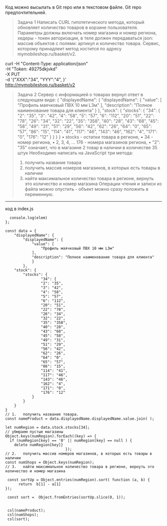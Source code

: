 Код можно высылать в Git repo или в текстовом файле. Git repo предпочтительней.
>Задача 1
Написать CURL гипотетического метода, который обновляет количество товаров в корзине пользователя.
Параметры должны включать номер магазина и номер региона,
хедеры - токен авторизации,
в теле должен передаваться json: массив объектов с полями: артикул и количество товара.
Сервис, которому принадлеит метод хостится по адресу mymobileshop.ru/basket/v2.


curl -H "Content-Type: application/json" \
     -H "Token: 49275dkjvkd" \
       -X PUT \
       -d '{"XXX":"34", "YYY":"4", }' \
       http://mymobileshop.ru/basket/v2
     

>Задача 2
Сервер с информацией о товарах вернул ответ в следующем виде: 
{
    "displayedName": {
        "displayedName": {
            "value": [
                "Профиль маячковый ПВХ 10 мм L3м"
            ],
            "description": "Полное наименование товара для клиента"
            }
        },
    "stock": {
        "stocks": {
                "34": {
                "2": "35",
                "3": "42",
                "4": "58",
                "5": "57",
                "6": "112",
                "20": "51",
                "22": "78",
                "26": "34",
                "32": "22",
                "35": "358",
                "40": "28",
                "43": "68",
                "45": "58",
                "49": "31",
                "51": "29",
                "56": "42",
                "62": "26",
                "64": "0",
                "65": "57",
                "86": "15",
                "114": "41",
                "117": "46",
                "143": "46",
                "162": "4",
                "171": "0",
                "176": "12"
            }
        }
    }
}
•	stocks - остатки товара в регионе,
•	34 - номер региона,
•	2, 3, 4, ... 176 - номера магазинов региона,
•	"2": "35" означает, что в магазине 2 товар в наличии в количестве 35 штук
Необходимо написать на JavaScript три метода:
>1.	получить название товара
>2.	получить массив номеров магазинов, в которых есть товары в наличии
>3.	найти максимальное количество товара в регионе, вернуть это количество и номер магазина
Операции чтения и записи из файла можно опустить - объект можно сразу положить в переменную.


****
код в index.js  

```function csl(elem){
  console.log(elem)
};

const data = {
    "displayedName": {
        "displayedName": {
            "value": [
                "Профиль маячковый ПВХ 10 мм L3м"
            ],
            "description": "Полное наименование товара для клиента"
            }
        },
    "stock": {
        "stocks": {
                "34": {
                "2": "35",
                "3": "42",
                "4": "58",
                "5": "57",
                "6": "112",
                "20": "51",
                "22": "78",
                "26": "34",
                "32": "22",
                "35": "358",
                "40": "28",
                "43": "68",
                "45": "58",
                "49": "31",
                "51": "29",
                "56": "42",
                "62": "26",
                "64": "0",
                "65": "57",
                "86": "15",
                "114": "41",
                "117": "46",
                "143": "46",
                "162": "4",
                "171": "0",
                "176": "12"
            }
        }
    }
}
// 1.	получить название товара. 
const nameProduct = data.displayedName.displayedName.value.join( );

let numRegion = data.stock.stocks[34];
// убмраем пустые магазины
Object.keys(numRegion).forEach((key) => {
  if (numRegion[key] == '0' || numRegion[key] == null ) { 
    delete numRegion[key]}
                           });
// 2.	получить массив номеров магазинов, в которых есть товары в наличии
const numShops = Object.keys(numRegion);
// 3.	найти максимальное количество товара в регионе, вернуть это количество и номер магазина
  
 const sortUp = Object.entries(numRegion).sort( function (a, b) {
      return  b[1] - a[1]
});

 const sort =  Object.fromEntries(sortUp.slice(0, 1));
 

 csl(nameProduct);
 csl(numShops);
 csl(sort);




